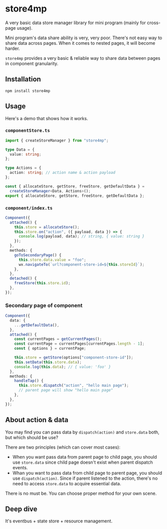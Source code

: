 # store4mp

A very basic data store manager library for mini program (mainly for cross-page usage).

Mini program's data share ability is very, very poor. There's not easy way to
share data across pages. When it comes to nested pages, it will become harder.

`store4mp` provides a very basic & reliable way to share data between pages in
component granularity.

## Installation

```
npm install store4mp
```

## Usage

Here's a demo that shows how it works.

### `componentStore.ts`

```ts
import { createStoreManager } from "store4mp";

type Data = {
  value: string;
};

type Actions = {
  action: string; // action name & action payload
};

const { allocateStore, getStore, freeStore, getDefaultData } =
  createStoreManager<Data, Actions>();
export { allocateStore, getStore, freeStore, getDefaultData };
```

### `component/index.ts`

```ts
Component({
  attached() {
    this.store = allocateStore();
    this.store.on("action", ({ payload, data }) => {
      console.log(payload, data); // string, { value: string }
    });
  },
  methods: {
    goToSecondaryPage() {
      this.store.data.value = "foo";
      wx.navigateTo(`url?component-store-id=${this.storeId}`);
    },
  },
  detached() {
    freeStore(this.store.id);
  },
});
```

### Secondary page of component

```ts
Component({
  data: {
    ...getDefaultData(),
  },
  attached() {
    const currentPages = getCurrentPages();
    const currentPage = currentPages[currentPages.length - 1];
    const { options } = currentPage;

    this.store = getStore(options["component-store-id"]);
    this.setData(this.store.data);
    console.log(this.data); // { value: 'foo' }
  },
  methods: {
    handleTap() {
      this.store.dispatch("action", "hello main page");
      // parent page will show "hello main page"
    },
  },
});
```

## About action & data

You may find you can pass data by `dispatch(action)` and `store.data` both, but
which should be use?

There are two principles (which can cover most cases):

- When you want pass data from parent page to child page, you should use
  `store.data` since child page doesn't exist when parent dispatch events.
- Whan you want to pass data from child page to parent page, you should use
  `dispatch(action)`. Since if parent listened to the action, there's no need
  to access `store.data` to acquire essential data.

There is no must be. You can choose proper method for your own scene.

## Deep dive

It's eventbus + state store + resource management.

